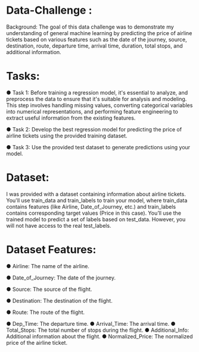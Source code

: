 # Data-Challenge :

Background:
The goal of this data challenge was to demonstrate my understanding of general machine
learning by predicting the price of airline tickets based on various features such as the date of
the journey, source, destination, route, departure time, arrival time, duration, total stops, and
additional information.

# Tasks:

● Task 1: Before training a regression model, it's essential to analyze, and preprocess the
data to ensure that it's suitable for analysis and modeling. This step involves handling
missing values, converting categorical variables into numerical representations, and
performing feature engineering to extract useful information from the existing features.

● Task 2: Develop the best regression model for predicting the price of airline tickets using
the provided training dataset.

● Task 3: Use the provided test dataset to generate predictions using your model.

# Dataset:
I was provided with a dataset containing information about airline tickets. You'll use train_data
and train_labels to train your model, where train_data contains features (like Airline,
Date_of_Journey, etc.) and train_labels contains corresponding target values (Price in this
case). You’ll use the trained model to predict a set of labels based on test_data. However, you
will not have access to the real test_labels.

# Dataset Features:

● Airline: The name of the airline.

● Date_of_Journey: The date of the journey.

● Source: The source of the flight.

● Destination: The destination of the flight.

● Route: The route of the flight.

● Dep_Time: The departure time.
● Arrival_Time: The arrival time.
● Total_Stops: The total number of stops during the flight.
● Additional_Info: Additional information about the flight.
● Normalized_Price: The normalized price of the airline ticket.
